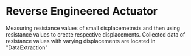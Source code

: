 # Reverse Engineered Actuator
 Measuring resistance values of small displacemetnsts and then using resistance values to create respective displacements.
 Collected data of resistance values with varying displacements are located in "DataExtraction"
